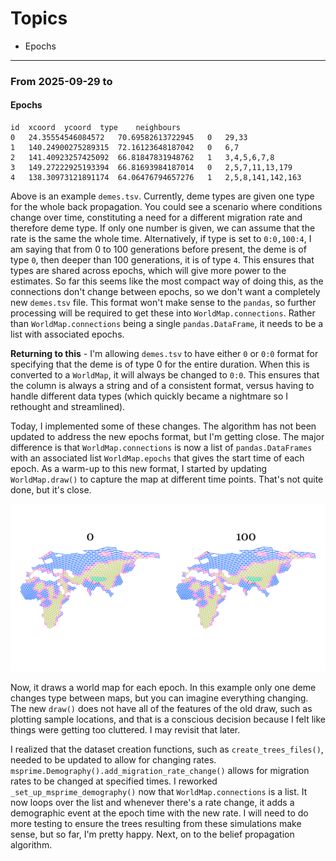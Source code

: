 # Topics

- Epochs

---

### From 2025-09-29 to

#### Epochs

```
id	xcoord	ycoord	type	neighbours
0	24.35554546084572	70.69582613722945	0	29,33
1	140.24900275289315	72.16123648187042	0	6,7
2	141.40923257425092	66.81847831948762	1	3,4,5,6,7,8
3	149.27222925193394	66.81693984187014	0	2,5,7,11,13,179
4	138.30973121891174	64.06476794657276	1	2,5,8,141,142,163
```

Above is an example `demes.tsv`. Currently, deme types are given one type for the whole back propagation. You could see a scenario where conditions change over time, constituting a need for a different migration rate and therefore deme type. If only one number is given, we can assume that the rate is the same the whole time. Alternatively, if type is set to `0:0,100:4`, I am saying that from 0 to 100 generations before present, the deme is of type `0`, then deeper than 100 generations, it is of type `4`. This ensures that types are shared across epochs, which will give more power to the estimates. So far this seems like the most compact way of doing this, as the connections don't change between epochs, so we don't want a completely new `demes.tsv` file. This format won't make sense to the `pandas`, so further processing will be required to get these into `WorldMap.connections`. Rather than `WorldMap.connections` being a single `pandas.DataFrame`, it needs to be a list with associated epochs.

**Returning to this** - I'm allowing `demes.tsv` to have either `0` or `0:0` format for specifying that the deme is of type 0 for the entire duration. When this is converted to a `WorldMap`, it will always be changed to `0:0`. This ensures that the column is always a string and of a consistent format, versus having to handle different data types (which quickly became a nightmare so I rethought and streamlined).

Today, I implemented some of these changes. The algorithm has not been updated to address the new epochs format, but I'm getting close. The major difference is that `WorldMap.connections` is now a list of `pandas.DataFrames` with an associated list `WorldMap.epochs` that gives the start time of each epoch. As a warm-up to this new format, I started by updating `WorldMap.draw()` to capture the map at different time points. That's not quite done, but it's close.

![World Map With Epochs](assets/epochs/figures/world_map_epochs.png)

Now, it draws a world map for each epoch. In this example only one deme changes type between maps, but you can imagine everything changing. The new `draw()` does not have all of the features of the old draw, such as plotting sample locations, and that is a conscious decision because I felt like things were getting too cluttered. I may revisit that later.

I realized that the dataset creation functions, such as `create_trees_files()`, needed to be updated to allow for changing rates. `msprime.Demography().add_migration_rate_change()` allows for migration rates to be changed at specified times. I reworked `_set_up_msprime_demography()` now that `WorldMap.connections` is a list. It now loops over the list and whenever there's a rate change, it adds a demographic event at the epoch time with the new rate. I will need to do more testing to ensure the trees resulting from these simulations make sense, but so far, I'm pretty happy. Next, on to the belief propagation algorithm.